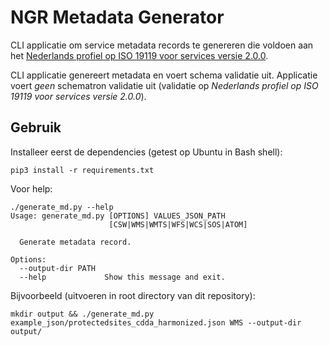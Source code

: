 # NGR Metadata Generator

CLI applicatie om service metadata records te genereren die voldoen aan het [Nederlands profiel op ISO 19119 voor services versie 2.0.0](https://docs.geostandaarden.nl/md/mdprofiel-iso19119/).

CLI applicatie genereert metadata en voert schema validatie uit. Applicatie voert *geen* schematron validatie uit (validatie op *Nederlands profiel op ISO 19119 voor services versie 2.0.0*). 

## Gebruik

Installeer eerst de dependencies (getest op Ubuntu in Bash shell):

```
pip3 install -r requirements.txt
```

Voor help:

```
./generate_md.py --help
Usage: generate_md.py [OPTIONS] VALUES_JSON_PATH
                      [CSW|WMS|WMTS|WFS|WCS|SOS|ATOM]

  Generate metadata record.

Options:
  --output-dir PATH
  --help             Show this message and exit.
```

Bijvoorbeeld (uitvoeren in root directory van dit repository):

```
mkdir output && ./generate_md.py example_json/protectedsites_cdda_harmonized.json WMS --output-dir output/
```
